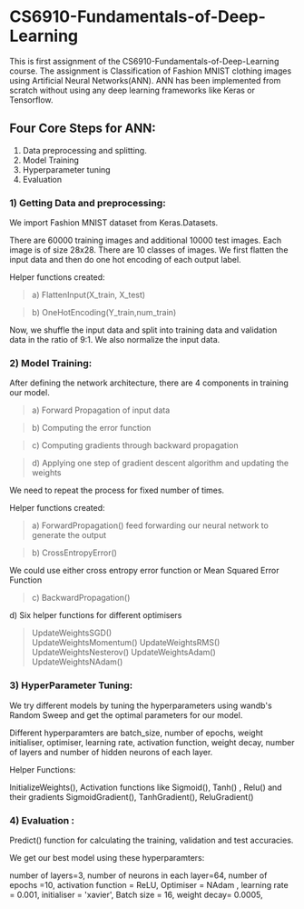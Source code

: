 # CS6910-Fundamentals-of-Deep-Learning

This is first assignment of the CS6910-Fundamentals-of-Deep-Learning course. The assignment is Classification of Fashion MNIST clothing images using Artificial Neural 
Networks(ANN).   ANN has been  implemented from scratch without using any deep learning frameworks like Keras or Tensorflow.


## Four Core Steps for ANN:

1) Data preprocessing and splitting.
2) Model Training
3) Hyperparameter tuning
4) Evaluation

### 1) Getting Data and preprocessing:

We import Fashion MNIST dataset from Keras.Datasets. 

There are 60000 training images and additional 10000 test images. Each image is of size 28x28. There are 10 classes of images.
We first flatten the input data and then do one hot encoding of each output label.

Helper functions created:

> a) FlattenInput(X_train, X_test)

> b) OneHotEncoding(Y_train,num_train)

Now, we shuffle the input data and split into training data and validation data in the ratio of 9:1. We also normalize the input data.


### 2) Model Training:

After defining the network architecture, there are 4 components in training our model.

> a) Forward Propagation of input data

> b) Computing the error function

> c) Computing gradients through backward propagation

> d) Applying one step of gradient descent algorithm and updating the weights 

We need to repeat the process for fixed number of times.

Helper functions created:

> a) ForwardPropagation()
 feed forwarding our neural network to generate the output
 
> b) CrossEntropyError()

We could use either cross entropy error function or Mean Squared Error Function

> c) BackwardPropagation()

d) Six helper functions for different optimisers

>UpdateWeightsSGD()   
>UpdateWeightsMomentum()
>UpdateWeightsRMS()
>UpdateWeightsNesterov()
>UpdateWeightsAdam()
>UpdateWeightsNAdam()


### 3) HyperParameter Tuning:

We try different models by tuning the hyperparameters using wandb's Random Sweep and get the optimal parameters for our model.

Different hyperparamters are batch_size, number of epochs, weight initialiser, optimiser, learning rate, activation function, weight decay, number of layers and number of hidden neurons of each layer.

Helper Functions: 

InitializeWeights(),  Activation functions like Sigmoid(), Tanh() , Relu() and their gradients SigmoidGradient(), TanhGradient(), ReluGradient()




### 4) Evaluation :

Predict() function for calculating the training, validation and test accuracies.


We get our best model using these hyperparamters:

number of layers=3, number of neurons in each layer=64, number of epochs =10, activation function = ReLU, Optimiser = NAdam , learning rate = 0.001, initialiser = 'xavier', Batch size = 16, weight decay= 0.0005,





